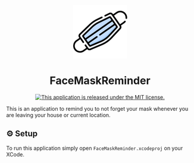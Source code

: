 <p align="center">
  <img src="https://github.com/gabcoelho/FaceMaskReminder/blob/main/FaceMaskReminder/Configs/Assets.xcassets/AppIcon.appiconset/1024.png" width="145" height="145" />
</p>

<h1 align="center">FaceMaskReminder</h1>

<p align="center">
  <a href="https://github.com/gabcoelho/FaceMaskReminder/blob/main/LICENSE.md">
    <img src="https://img.shields.io/badge/License-MIT-blue.svg" alt="This application is released under the MIT license." />
  </a>
</p>

This is an application to remind you to not forget your mask whenever you are leaving your house or current location. 

## ⚙️ Setup

To run this application simply open `FaceMaskReminder.xcodeproj` on your XCode. 
